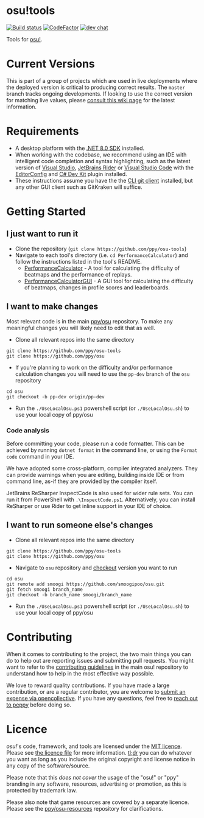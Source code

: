 # osu!tools

[![Build status](https://github.com/ppy/osu-tools/actions/workflows/ci.yml/badge.svg?branch=master&event=push)](https://github.com/ppy/osu-tools/actions/workflows/ci.yml)
[![CodeFactor](https://www.codefactor.io/repository/github/ppy/osu-tools/badge)](https://www.codefactor.io/repository/github/ppy/osu-tools) 
[![dev chat](https://discordapp.com/api/guilds/188630481301012481/widget.png?style=shield)](https://discord.gg/ppy)

Tools for [osu!](https://osu.ppy.sh).

# Current Versions

This is part of a group of projects which are used in live deployments where the deployed version is critical to producing correct results. The `master` branch tracks ongoing developments. If looking to use the correct version for matching live values, please [consult this wiki page](https://github.com/ppy/osu-infrastructure/wiki/Star-Rating-and-Performance-Points) for the latest information.

# Requirements

- A desktop platform with the [.NET 8.0 SDK](https://dotnet.microsoft.com/download) installed.
- When working with the codebase, we recommend using an IDE with intelligent code completion and syntax highlighting, such as the latest version of [Visual Studio](https://visualstudio.microsoft.com/vs/), [JetBrains Rider](https://www.jetbrains.com/rider/) or [Visual Studio Code](https://code.visualstudio.com/) with the [EditorConfig](https://marketplace.visualstudio.com/items?itemName=EditorConfig.EditorConfig) and [C# Dev Kit](https://marketplace.visualstudio.com/items?itemName=ms-dotnettools.csdevkit) plugin installed.
- These instructions assume you have the the [CLI git client](https://git-scm.com/) installed, but any other GUI client such as GitKraken will suffice.

# Getting Started

## I just want to run it
- Clone the repository (`git clone https://github.com/ppy/osu-tools`)
- Navigate to each tool's directory (i.e. `cd PerformanceCalculator`) and follow the instructions listed in the tool's README.
    - [PerformanceCalculator](https://github.com/ppy/osu-tools/blob/master/PerformanceCalculator/README.md) - A tool for calculating the difficulty of beatmaps and the performance of replays.
    - [PerformanceCalculatorGUI](https://github.com/ppy/osu-tools/blob/master/PerformanceCalculatorGUI/README.md) - A GUI tool for calculating the difficulty of beatmaps, changes in profile scores and leaderboards.

## I want to make changes
Most relevant code is in the main [ppy/osu](https://github.com/ppy/osu) repository. To make any meaningful changes you will likely need to edit that as well.

- Clone all relevant repos into the same directory 
```shell
git clone https://github.com/ppy/osu-tools
git clone https://github.com/ppy/osu
```
- If you're planning to work on the difficulty and/or performance calculation changes you will need to use the `pp-dev` branch of the `osu` repository
```shell
cd osu
git checkout -b pp-dev origin/pp-dev
```
- Run the `./UseLocalOsu.ps1` powershell script (or `./UseLocalOsu.sh`) to use your local copy of ppy/osu

### Code analysis

Before committing your code, please run a code formatter. This can be achieved by running `dotnet format` in the command line, or using the `Format code` command in your IDE.

We have adopted some cross-platform, compiler integrated analyzers. They can provide warnings when you are editing, building inside IDE or from command line, as-if they are provided by the compiler itself.

JetBrains ReSharper InspectCode is also used for wider rule sets. You can run it from PowerShell with `.\InspectCode.ps1`. Alternatively, you can install ReSharper or use Rider to get inline support in your IDE of choice.

## I want to run someone else's changes

- Clone all relevant repos into the same directory 
```shell
git clone https://github.com/ppy/osu-tools
git clone https://github.com/ppy/osu
```
- Navigate to `osu` repository and [checkout](https://stackoverflow.com/a/14383288) version you want to run
```shell
cd osu
git remote add smoogi https://github.com/smoogipoo/osu.git
git fetch smoogi branch_name
git checkout -b branch_name smoogi/branch_name
```
- Run the `./UseLocalOsu.ps1` powershell script (or `./UseLocalOsu.sh`) to use your local copy of ppy/osu


# Contributing

When it comes to contributing to the project, the two main things you can do to help out are reporting issues and submitting pull requests. You might want to refer to the [contributing guidelines](https://github.com/ppy/osu/blob/master/CONTRIBUTING.md) in the main osu! repository to understand how to help in the most effective way possible.

We love to reward quality contributions. If you have made a large contribution, or are a regular contributor, you are welcome to [submit an expense via opencollective](https://opencollective.com/ppy/expenses/new). If you have any questions, feel free to [reach out to peppy](mailto:pe@ppy.sh) before doing so.

# Licence

*osu!*'s code, framework, and tools are licensed under the [MIT licence](https://opensource.org/licenses/MIT). Please see [the licence file](LICENCE) for more information. [tl;dr](https://tldrlegal.com/license/mit-license) you can do whatever you want as long as you include the original copyright and license notice in any copy of the software/source.

Please note that this *does not cover* the usage of the "osu!" or "ppy" branding in any software, resources, advertising or promotion, as this is protected by trademark law.

Please also note that game resources are covered by a separate licence. Please see the [ppy/osu-resources](https://github.com/ppy/osu-resources) repository for clarifications.
